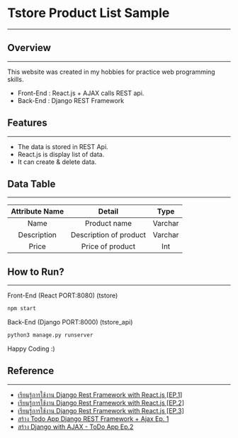 # Tstore Product List Sample
----
## Overview
----
This website was created in my hobbies for practice web programming skills.
* Front-End : React.js + AJAX calls REST api.
* Back-End : Django REST Framework
## Features
----
* The data is stored in REST Api.
* React.js is display list of data.
* It can create & delete data.
## Data Table
---
| Attribute Name   |      Detail      |  Type |
|:----------:|:-------------:|:------:|
| Name |  Product name | Varchar |
| Description |    Description of product   |   Varchar |
| Price | Price of product |    Int |
## How to Run?
---
Front-End (React PORT:8080) (tstore)
```sh
npm start
```
Back-End (Django PORT:8000) (tstore_api)
```sh
python3 manage.py runserver
```
Happy Coding :)
## Reference
---
* [เรียนรู้การใช้งาน Django Rest Framework with React.js [EP.1]](https://stackpython.co/tutorial/django-rest-framework-with-reactjs-ep1)
* [เรียนรู้การใช้งาน Django Rest Framework with React.js [EP.2]](https://stackpython.co/tutorial/django-rest-framework-with-reactjs-ep2)
* [เรียนรู้การใช้งาน Django Rest Framework with React.js [EP.3]](https://stackpython.co/tutorial/django-rest-framework-with-reactjs-ep3)
* [สร้าง Todo App Django REST Framework + Ajax Ep. 1](https://stackpython.co/tutorial/todo-app-django-rest-framework-ajax-ep-1)
* [สร้าง Django with AJAX - ToDo App Ep.2](https://stackpython.co/tutorial/django-with-ajax-todo-app-ep2)


